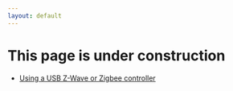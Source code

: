 ```yaml
---
layout: default
---
```


# This page is under construction

- [Using a USB Z-Wave or Zigbee controller][add_ruleset]



[add_ruleset]: ./custom_ruleset.html
